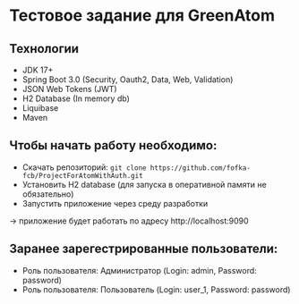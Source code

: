 # Тестовое задание для GreenAtom

## Технологии
* JDK 17+
* Spring Boot 3.0 (Security, Oauth2, Data, Web, Validation)
* JSON Web Tokens (JWT)
* H2 Database (In memory db)
* Liquibase
* Maven

## Чтобы начать работу необходимо:
* Скачать репозиторий: `git clone https://github.com/fofka-fcb/ProjectForAtomWithAuth.git`
* Установить H2 database (для запуска в оперативной памяти не обязательно) 
* Запустить приложение через среду разработки

-> приложение будет работать по адресу http://localhost:9090

## Заранее зарегестрированные пользователи:
* Роль пользователя: Администратор (Login: admin, Password: password)
* Роль пользователя: Пользователь (Login: user_1, Password: password)
